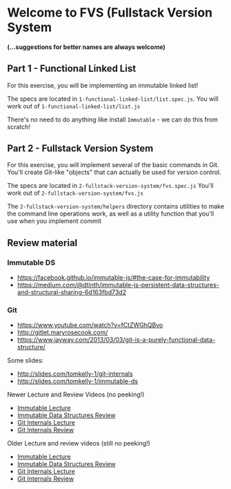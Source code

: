 # Welcome to FVS (Fullstack Version System
#### (...suggestions for better names are always welcome)

## Part 1 - Functional Linked List

For this exercise, you will be implementing an immutable linked list!

The specs are located in `1-functional-linked-list/list.spec.js`.
You will work out of `1-functional-linked-list/list.js`

There's no need to do anything like install `Immutable` - we can do this from scratch!

## Part 2 - Fullstack Version System

For this exercise, you will implement several of the basic commands in Git.
You'll create Git-like "objects" that can actually be used for version control.

The specs are located in `2-fullstack-version-system/fvs.spec.js`
You'll work out of `2-fullstack-version-system/fvs.js`

The `2-fullstack-version-system/helpers` directory contains utilities to make the command line operations work,
as well as a utility function that you'll use when you implement commit

## Review material

### Immutable DS
* https://facebook.github.io/immutable-js/#the-case-for-immutability
* https://medium.com/@dtinth/immutable-js-persistent-data-structures-and-structural-sharing-6d163fbd73d2

### Git
* https://www.youtube.com/watch?v=fCtZWGhQBvo
* http://gitlet.maryrosecook.com/
* https://www.jayway.com/2013/03/03/git-is-a-purely-functional-data-structure/

Some slides:

- http://slides.com/tomkelly-1/git-internals
- http://slides.com/tomkelly-1/immutable-ds

Newer Lecture and Review Videos (no peeking!)
- [Immutable Lecture](https://youtu.be/Bo5PWFzD5SI)
- [Immutable Data Structures Review](https://youtu.be/zBnGh8oGlow)
- [Git Internals Lecture](https://youtu.be/RX8FBn36-JU)
- [Git Internals Review](https://youtu.be/azuCqmK1ES0)

Older Lecture and review videos (still no peeking!)
- [Immutable Lecture](https://www.youtube.com/watch?v=djndeiamU4Q)
- [Immutable Data Structures Review](https://www.youtube.com/watch?v=XREbkRSlZ9M)
- [Git Internals Lecture](https://www.youtube.com/watch?v=2P2sVH3LY0c)
- [Git Internals Review](https://www.youtube.com/watch?v=pC9vPJxs1kQ)
